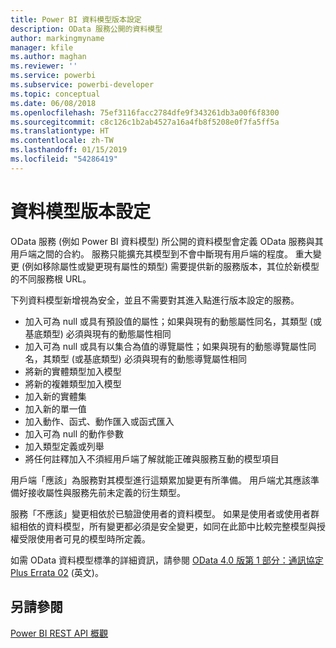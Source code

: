 ```yaml
---
title: Power BI 資料模型版本設定
description: OData 服務公開的資料模型
author: markingmyname
manager: kfile
ms.author: maghan
ms.reviewer: ''
ms.service: powerbi
ms.subservice: powerbi-developer
ms.topic: conceptual
ms.date: 06/08/2018
ms.openlocfilehash: 75ef3116facc2784dfe9f343261db3a00f6f8300
ms.sourcegitcommit: c8c126c1b2ab4527a16a4fb8f5208e0f7fa5ff5a
ms.translationtype: HT
ms.contentlocale: zh-TW
ms.lasthandoff: 01/15/2019
ms.locfileid: "54286419"
---
```

# <a name="data-model-versioning"></a>資料模型版本設定

OData 服務 (例如 Power BI 資料模型) 所公開的資料模型會定義 OData 服務與其用戶端之間的合約。 服務只能擴充其模型到不會中斷現有用戶端的程度。 重大變更 (例如移除屬性或變更現有屬性的類型) 需要提供新的服務版本，其位於新模型的不同服務根 URL。  
  
下列資料模型新增視為安全，並且不需要對其進入點進行版本設定的服務。  
  
* 加入可為 null 或具有預設值的屬性；如果與現有的動態屬性同名，其類型 (或基底類型) 必須與現有的動態屬性相同  
* 加入可為 null 或具有以集合為值的導覽屬性；如果與現有的動態導覽屬性同名，其類型 (或基底類型) 必須與現有的動態導覽屬性相同  
* 將新的實體類型加入模型  
* 將新的複雜類型加入模型  
* 加入新的實體集  
* 加入新的單一值  
* 加入動作、函式、動作匯入或函式匯入
* 加入可為 null 的動作參數  
* 加入類型定義或列舉  
* 將任何註釋加入不須經用戶端了解就能正確與服務互動的模型項目  
  
用戶端「應該」為服務對其模型進行這類累加變更有所準備。 用戶端尤其應該準備好接收屬性與服務先前未定義的衍生類型。  
  
服務「不應該」變更相依於已驗證使用者的資料模型。 如果是使用者或使用者群組相依的資料模型，所有變更都必須是安全變更，如同在此節中比較完整模型與授權受限使用者可見的模型時所定義。  
  
如需 OData 資料模型標準的詳細資訊，請參閱 [OData 4.0 版第 1 部分：通訊協定 Plus Errata 02](http://docs.oasis-open.org/odata/odata/v4.0/odata-v4.0-part1-protocol.html) \(英文\)。  
  
## <a name="see-also"></a>另請參閱
[Power BI REST API 概觀](https://docs.microsoft.com/rest/api/power-bi/)  